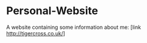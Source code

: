 # Personal-Website

A website containing some information about me:
[link http://tigercross.co.uk/]
